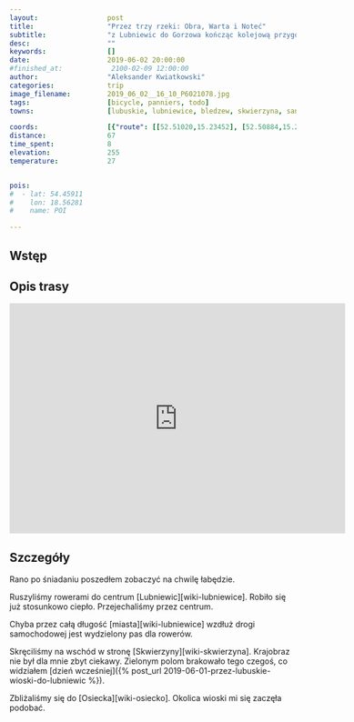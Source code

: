 ```yaml
---
layout:                 post
title:                  "Przez trzy rzeki: Obra, Warta i Noteć"
subtitle:               "z Lubniewic do Gorzowa kończąc kolejową przygodą"
desc:                   ""
keywords:               []
date:                   2019-06-02 20:00:00
#finished_at:            2100-02-09 12:00:00
author:                 "Aleksander Kwiatkowski"
categories:             trip
image_filename:         2019_06_02__16_10_P6021078.jpg
tags:                   [bicycle, panniers, todo]
towns:                  [lubuskie, lubniewice, bledzew, skwierzyna, santok, gorzow_wielkopolski]

coords:                 [{"route": [[52.51020,15.23452], [52.50884,15.24018], [52.51568,15.25031], [52.51782,15.29932], [52.50157,15.35056], [52.51746,15.38506], [52.51881,15.42660], [52.53458,15.45853], [52.55692,15.43244], [52.55400,15.42403], [52.59928,15.50523], [52.64221,15.45064], [52.68292,15.42781], [52.72359,15.42678], [52.73877,15.40910], [52.74282,15.41613], [52.73451,15.39674], [52.72858,15.32052], [52.73440,15.25580], [52.72796,15.22954]], "type": "bicycle"}]
distance:               67
time_spent:             8
elevation:              255
temperature:            27


pois:
#  - lat: 54.45911
#    lon: 18.56281
#    name: POI

---
```



## Wstęp

## Opis trasy

<iframe height='405' width='590' frameborder='0' allowtransparency='true' scrolling='no' src='https://www.strava.com/activities/2419747194/embed/0cb2f87d09d629cc25e8ff1fbf59fae661b23b6f'></iframe>

## Szczegóły

Rano po śniadaniu poszedłem zobaczyć na chwilę łabędzie.

Ruszyliśmy rowerami do centrum [Lubniewic][wiki-lubniewice]. Robiło się już
stosunkowo ciepło. Przejechaliśmy przez centrum.

Chyba przez całą długość [miasta][wiki-lubniewice] wzdłuż drogi samochodowej jest
wydzielony pas dla rowerów.

Skręciliśmy na wschód w stronę [Skwierzyny][wiki-skwierzyna]. Krajobraz nie był
dla mnie zbyt ciekawy. Zielonym polom brakowało tego czegoś, co
widziałem [dzień wcześniej]({% post_url 2019-06-01-przez-lubuskie-wioski-do-lubniewic %}).

Zbliżaliśmy się do [Osiecka][wiki-osiecko]. Okolica wioski mi się zaczęła podobać.
